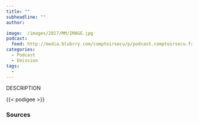 ```yaml
---
title: ""
subheadline: ""
author:

image:  /images/2017/MM/IMAGE.jpg
podcast:
  feed: http://media.blubrry.com/comptoirsecu/p/podcast.comptoirsecu.fr/FILE.mp3
categories:
  - Podcast
  - Emission
tags:
  -
---
```


DESCRIPTION

{{< podigee >}}


### Sources
